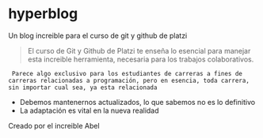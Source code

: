 # hyperblog
Un blog increible para el curso de git y github de platzi
> El curso de Git y Github de Platzi te enseña lo esencial para manejar esta increible herramienta, necesaria para los trabajos colaborativos.

` Parece algo exclusivo para los estudiantes de carreras a fines de carreras relacionadas a programación, pero en esencia, toda carrera, sin importar cual sea, ya esta relacionada` 

* Debemos mantenernos actualizados, lo que sabemos no es lo definitivo
* La adaptación es vital en la nueva realidad

Creado por el increible Abel
